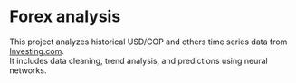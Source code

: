 # Forex analysis

This project analyzes historical USD/COP and others time series data from [Investing.com](https://www.investing.com/currencies/usd-cop-historical-data).  
It includes data cleaning, trend analysis, and predictions using neural networks.
